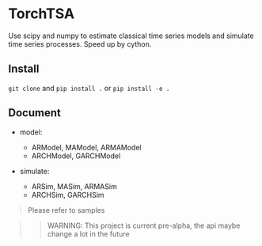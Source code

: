# TorchTSA

Use scipy and numpy to estimate classical time series models and simulate time series processes. Speed up by cython.

## Install

`git clone` and `pip install .` or `pip install -e .`

## Document

- model:

  - ARModel, MAModel, ARMAModel
  - ARCHModel, GARCHModel

- simulate:

  - ARSim, MASim, ARMASim
  - ARCHSim, GARCHSim

> Please refer to samples

> > WARNING: This project is current pre-alpha, the api maybe change a lot in the future
